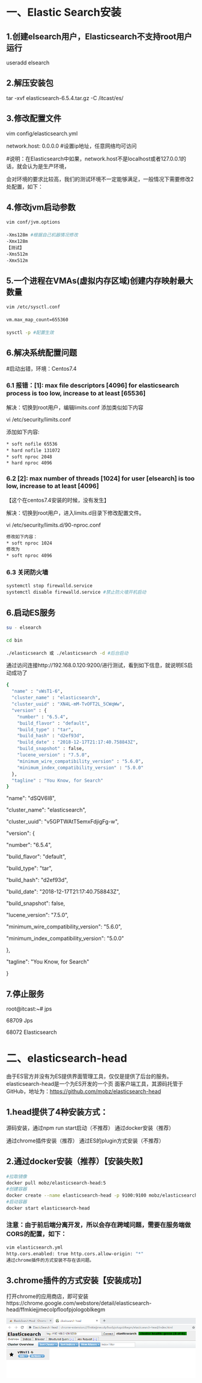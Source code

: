 # 一、Elastic Search安装

## 1.创建elsearch用户，Elasticsearch不支持root用户运行 

useradd elsearch 

## 2.解压安装包 

tar -xvf elasticsearch-6.5.4.tar.gz -C /itcast/es/

## 3.修改配置文件 

vim config/elasticsearch.yml 

network.host: 0.0.0.0 #设置ip地址，任意网络均可访问 

\#说明：在Elasticsearch中如果，network.host不是localhost或者127.0.0.1的话，就会认为是生产环境， 

会对环境的要求比较高，我们的测试环境不一定能够满足，一般情况下需要修改2处配置，如下： 

## 4.修改jvm启动参数 

```sh
vim conf/jvm.options 

-Xms128m #根据自己机器情况修改 
-Xmx128m 
【测试】
-Xms512m
-Xmx512m
```



## 5.一个进程在VMAs(虚拟内存区域)创建内存映射最大数量 

```sh
vim /etc/sysctl.conf 

vm.max_map_count=655360 

sysctl -p #配置生效 
```

## 6.解决系统配置问题

\#启动出错，环境：Centos7.4

### 6.1 报错：[1]: max file descriptors [4096] for elasticsearch process is too low, increase to at least [65536] 

解决：切换到root用户，编辑limits.conf 添加类似如下内容 

vi /etc/security/limits.conf 

添加如下内容: 

```sh
* soft nofile 65536
* hard nofile 131072
* soft nproc 2048
* hard nproc 4096
```



### 6.2 [2]: max number of threads [1024] for user [elsearch] is too low, increase to at least [4096] 

【这个在centos7.4安装的时候，没有发生】

解决：切换到root用户，进入limits.d目录下修改配置文件。 

vi /etc/security/limits.d/90-nproc.conf 

```sh
修改如下内容： 
* soft nproc 1024 
修改为 
* soft nproc 4096
```



### 6.3 关闭防火墙

```sh
systemctl stop firewalld.service
systemctl disable firewalld.service #禁止防火墙开机启动
```



## 6.启动ES服务 

```sh
su - elsearch 

cd bin 

./elasticsearch 或 ./elasticsearch -d #后台启动
```



通过访问连接http://192.168.0.120:9200/进行测试，看到如下信息，就说明ES启动成功了 

```sh
{
  "name" : "vWsT1-6",
  "cluster_name" : "elasticsearch",
  "cluster_uuid" : "XN4L-mM-TvOFT2L_5CWqWw",
  "version" : {
    "number" : "6.5.4",
    "build_flavor" : "default",
    "build_type" : "tar",
    "build_hash" : "d2ef93d",
    "build_date" : "2018-12-17T21:17:40.758843Z",
    "build_snapshot" : false,
    "lucene_version" : "7.5.0",
    "minimum_wire_compatibility_version" : "5.6.0",
    "minimum_index_compatibility_version" : "5.0.0"
  },
  "tagline" : "You Know, for Search"
}
```



"name": "dSQV6I8", 

"cluster_name": "elasticsearch", 

"cluster_uuid": "v5GPTWAtT5emxFdjigFg-w", 

"version": { 

"number": "6.5.4", 

"build_flavor": "default", 

"build_type": "tar", 

"build_hash": "d2ef93d", 

"build_date": "2018-12-17T21:17:40.758843Z", 

"build_snapshot": false, 

"lucene_version": "7.5.0", 

"minimum_wire_compatibility_version": "5.6.0", 

"minimum_index_compatibility_version": "5.0.0" 

},

"tagline": "You Know, for Search" 

}

## 7.停止服务 

root@itcast:~# jps 

68709 Jps 

68072 Elasticsearch





# 二、elasticsearch-head

由于ES官方并没有为ES提供界面管理工具，仅仅是提供了后台的服务。elasticsearch-head是一个为ES开发的一个页
面客户端工具，其源码托管于GitHub，地址为：https://github.com/mobz/elasticsearch-head

## 1.head提供了4种安装方式：

源码安装，通过npm run start启动（不推荐）
通过docker安装（推荐）

通过chrome插件安装（推荐）
通过ES的plugin方式安装（不推荐）

## 2.通过docker安装（推荐）【安装失败】

```sh
#拉取镜像 
docker pull mobz/elasticsearch-head:5 
#创建容器 
docker create --name elasticsearch-head -p 9100:9100 mobz/elasticsearch-head:5 
#启动容器 
docker start elasticsearch-head
```

### 注意：由于前后端分离开发，所以会存在跨域问题，需要在服务端做CORS的配置，如下：

```sh
vim elasticsearch.yml
http.cors.enabled: true http.cors.allow-origin: "*"
通过chrome插件的方式安装不存在该问题。
```

## 3.chrome插件的方式安装【安装成功】

打开chrome的应用商店，即可安装https://chrome.google.com/webstore/detail/elasticsearch-head/ffmkiejjmecolpfloofpjologoblkegm

![1598976006568](elk配置总结.assets/1598976006568.png)

